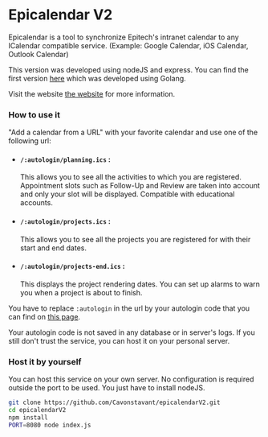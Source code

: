# Epicalendar V2

Epicalendar is a tool to synchronize Epitech's intranet calendar to any ICalendar compatible service.
(Example: Google Calendar, iOS Calendar, Outlook Calendar)

This version was developed using nodeJS and express. You can find the first version [here](https://github.com/simonmeyerrr/epicalendar) which was developed using Golang.

Visit the website [the website](https://epicalendarv2.omnirem.dev) for more information.


### How to use it

"Add a calendar from a URL" with your favorite calendar and use one of the following url:

- #### `/:autologin/planning.ics` :

    This allows you to see all the activities to which you are registered. Appointment slots such as Follow-Up and Review are taken into account and only your slot will be displayed. Compatible with educational accounts.

- #### `/:autologin/projects.ics` :

    This allows you to see all the projects you are registered for with their start and end dates.

- #### `/:autologin/projects-end.ics` :

    This displays the project rendering dates. You can set up alarms to warn you when a project is about to finish.


You have to replace `:autologin` in the url by your autologin code that you can find on [this page](https://intra.epitech.eu/admin/autolog).

Your autologin code is not saved in any database or in server's logs. If you still don't trust the service, you can host it on your personal server.


### Host it by yourself

You can host this service on your own server. No configuration is required outside the port to be used. You just have to install nodeJS.

```bash
git clone https://github.com/Cavonstavant/epicalendarV2.git
cd epicalendarV2
npm install
PORT=8080 node index.js
```
